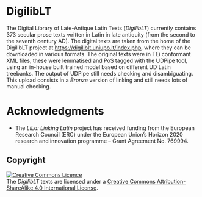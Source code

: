 

# DigilibLT
The Digital Library of Late-Antique Latin Texts (*DigilibLT*) currently contains 373 secular prose texts written in Latin in late antiquity (from the second to the seventh century AD). The digital texts are taken from the home of the DigilibLT project at https://digiliblt.uniupo.it/index.php, where they can be downloaded in various formats. The original texts were in TEi conformant XML files, these were lemmatised and PoS tagged with the UDPipe tool, using an in-house built trained model based on different UD Latin treebanks. The output of UDPipe still needs checking and disambiguating. This upload consists in a *Bronze* version of linking and still needs lots of manual checking.


# Acknowledgments

  * The _LiLa: Linking Latin_ project has received funding from the European Research Council (ERC) under the European Union’s Horizon 2020 research and innovation programme – Grant Agreement No. 769994.


## Copyright

<a rel="license" href="http://creativecommons.org/licenses/by-nc-sa/3.0/ "><img alt="Creative Commons Licence" style="border-width:0" src="https://i.creativecommons.org/l/by-nc-sa/3.0/88x31.png"/></a><br />The *DigilibLT* texts are licensed under a <a rel="license" href="http://creativecommons.org/licenses/by-sa/4.0/">Creative Commons Attribution-ShareAlike 4.0 International License</a>.
